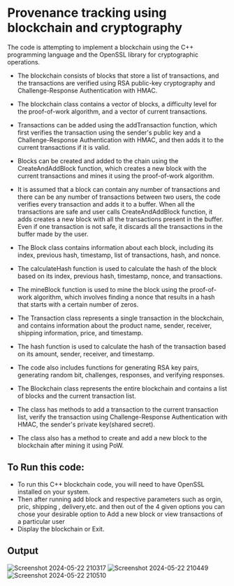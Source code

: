 # Provenance tracking using blockchain and cryptography
The code is attempting to implement a blockchain using the C++ programming language and the OpenSSL library for cryptographic operations.


- The blockchain consists of blocks that store a list of transactions, and the transactions are verified using RSA public-key cryptography and Challenge-Response Authentication with HMAC.
- The blockchain class contains a vector of blocks, a difficulty level for the proof-of-work algorithm, and a vector of current transactions.
- Transactions can be added using the addTransaction function, which first verifies the transaction using the sender's public key and a Challenge-Response Authentication with HMAC,
and then adds it to the current transactions if it is valid.
- Blocks can be created and added to the chain using the CreateAndAddBlock function, which creates a new block with the current transactions and mines it using the proof-of-work algorithm.
- It is assumed that a block can contain any number of transactions and there can be any number of transactions between two users, the code verifies every transaction and adds it to a buffer. When all the transactions are safe and user calls CreateAndAddBlock function, it adds creates a new block with all the transactions present in the buffer. Even if one transaction is not safe, it discards all the transactions in the buffer made by the user.
- The Block class contains information about each block, including its index, previous hash, timestamp, list of transactions, hash, and nonce.
- The calculateHash function is used to calculate the hash of the block based on its index, previous hash, timestamp, nonce, and transactions.
- The mineBlock function is used to mine the block using the proof-of-work algorithm, which involves finding a nonce that results in a hash that starts with a certain number of zeros.

- The Transaction class represents a single transaction in the blockchain, and contains information about the product name, sender, receiver, shipping information, price, and timestamp.
- The hash function is used to calculate the hash of the transaction based on its amount, sender, receiver, and timestamp.

- The code also includes functions for generating RSA key pairs, generating random bit, challenges, responses, and verifying responses.
- The Blockchain class represents the entire blockchain and contains a list of blocks and the current transaction list.
- The class has methods to add a transaction to the current transaction list, verify the transaction using Challenge-Response Authentication with HMAC, the sender's private key(shared secret).
- The class also has a method to create and add a new block to the blockchain after mining it using PoW.

## To Run this code:
- To run this C++ blockchain code, you will need to have OpenSSL installed on your system.
- Then after running add block and respective parameters such as orgin, pric, shipping , delivery,etc.
and then out of the 4 given options you can chose your desirable option to Add a new block  or view transactions of a particular user
- Display the blockchain or Exit.

## Output
![Screenshot 2024-05-22 210317](https://github.com/ani-91/Cryptography-Blockchain/assets/141425684/80e2d06c-087e-45c8-b118-f63509369681)
![Screenshot 2024-05-22 210449](https://github.com/ani-91/Cryptography-Blockchain/assets/141425684/f1239742-5901-4226-b7ba-e36cfa228629)
![Screenshot 2024-05-22 210510](https://github.com/ani-91/Cryptography-Blockchain/assets/141425684/a492b924-5a8d-4572-82cf-799fd2935cdd)


